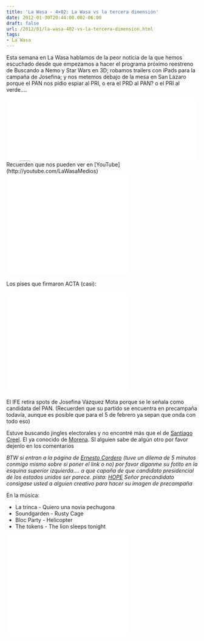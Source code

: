 ```yaml
---
title: 'La Wasa - 4×02: La Wasa vs la tercera dimensión'
date: 2012-01-30T20:44:00.002-06:00
draft: false
url: /2012/01/la-wasa-402-vs-la-tercera-dimension.html
tags: 
- La Wasa
---
```


Esta semana en La Wasa hablamos de la peor noticia de la que hemos escuchado desde que empezamos a hacer el programa próximo reestreno de Buscando a Nemo y Star Wars en 3D; robamos trailers con iPads para la campaña de Josefina; y nos metemos debajo de la mesa en San Lázaro porque el PAN nos pidio espiar al PRI, o era el PRD al PAN? o el PRI al verde....  
  
<iframe width="100%" height="166" scrolling="no" frameborder="no" src="//w.soundcloud.com/player/?url=http%3A%2F%2Fapi.soundcloud.com%2Ftracks%2F85229527%3Fsecret_token%3Ds-Cx4qp&amp;show_artwork=true&amp;secret_url=true"></iframe>  
Recuerden que nos pueden ver en [YouTube](http://youtube.com/LaWasaMedios)

  

 <object class="BLOGGER-youtube-video" classid="clsid:D27CDB6E-AE6D-11cf-96B8-444553540000" codebase="http://download.macromedia.com/pub/shockwave/cabs/flash/swflash.cab#version=6,0,40,0" data-thumbnail-src="http://2.gvt0.com/vi/TfhQnmgybwo/0.jpg" height="266" width="320">
<param name="movie" value="//www.youtube.com/v/TfhQnmgybwo&amp;fs=1&amp;source=uds"> 
<param name="bgcolor" value="#FFFFFF"> 
<embed width="320" height="266" src="//www.youtube.com/v/TfhQnmgybwo&amp;fs=1&amp;source=uds" type="application/x-shockwave-flash">
</object> 

  
  
Los pises que firmaron ACTA (casi):  
  

 <object class="BLOGGER-youtube-video" classid="clsid:D27CDB6E-AE6D-11cf-96B8-444553540000" codebase="http://download.macromedia.com/pub/shockwave/cabs/flash/swflash.cab#version=6,0,40,0" data-thumbnail-src="http://3.gvt0.com/vi/Csff7XNA8wc/0.jpg" height="266" width="320">
<param name="movie" value="//www.youtube.com/v/Csff7XNA8wc&amp;fs=1&amp;source=uds"> 
<param name="bgcolor" value="#FFFFFF"> 
<embed width="320" height="266" src="//www.youtube.com/v/Csff7XNA8wc&amp;fs=1&amp;source=uds" type="application/x-shockwave-flash">
</object> 

  
El IFE retira spots de Josefina Vázquez Mota porque se le señala como candidata del PAN. (Recuerden que su partido se encuentra en precampaña todavía, aunque es posible que para el 5 de febrero ya sepan que onda con todo eso)  

  

Estuve buscando jingles electorales y no encontré más que el de [Santiago Creel](https://www.santiagocreel.com.mx/images/stories/audio/centro.mp3). El ya conocido de [Morena](http://www.youtube.com/watch?v=w4XuH4nfnuE). SI alguien sabe de algún otro por favor dejenlo en los comentarios

  

_BTW si entran a la página de [Ernesto Cordero](http://www.ernestocordero.mx/index.asp) (tuve un dilema de 5 minutos conmigo mismo sobre si poner el link o no) por favor diganme su fotito en la esquina superior izquierda.... a que capaña de que candidato presidencial de los estados unidos ser parece. pista: [HOPE](https://www.google.com/search?hl=en&q=barack+obama+hope&gs_sm=&gs_upl=&bav=on.2,or.r_gc.r_pw.,cf.osb&ion=1&biw=1089&bih=890&um=1&ie=UTF-8&tbm=isch&source=og&sa=N&tab=wi&ei=CFQnT76sF8eg2AXL7o3DAg) Señor precandidato consigase usted a alguien creativo para hacer su imagen de precampaña_

  

En la música:

*   La trinca - Quiero una novia pechugona
*   Soundgarden - Rusty Cage
*   Bloc Party - Helicopter
*   The tokens - The lion sleeps tonight

 <object class="BLOGGER-youtube-video" classid="clsid:D27CDB6E-AE6D-11cf-96B8-444553540000" codebase="http://download.macromedia.com/pub/shockwave/cabs/flash/swflash.cab#version=6,0,40,0" data-thumbnail-src="http://1.gvt0.com/vi/pBZs_Py-1_0/0.jpg" height="266" width="320">
<param name="movie" value="//www.youtube.com/v/pBZs_Py-1_0&amp;fs=1&amp;source=uds"> 
<param name="bgcolor" value="#FFFFFF"> 
<embed width="320" height="266" src="//www.youtube.com/v/pBZs_Py-1_0&amp;fs=1&amp;source=uds" type="application/x-shockwave-flash">
</object>
